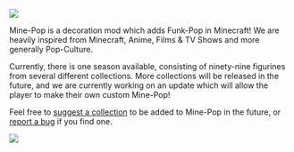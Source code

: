 <picture><img src="https://www.bisecthosting.com/images/CF/Mine-Pop/BH_Mine-Pop_About.png"></picture>

Mine-Pop is a decoration mod which adds Funk-Pop in Minecraft! We are heavily inspired from Minecraft, Anime, Films & TV Shows and more generally Pop-Culture.

Currently, there is one season available, consisting of ninety-nine figurines from several different collections. More collections will be released in the future, and we are currently working on an update which will allow the player to make their own custom Mine-Pop!

Feel free to [suggest a collection](https://github.com/pixeldreamstudios/MinePop/issues/new?assignees=&labels=enhancement&template=feature_request.yml) to be added to Mine-Pop in the future, or [report a bug](https://github.com/pixeldreamstudios/MinePop/issues/new?assignees=&labels=bug&template=bug_report.yml) if you find one.

<a href="https://discord.com/invite/rexDZqAJc3" target="_blank"><img src="https://www.bisecthosting.com/images/CF/Mine-Pop/BH_Mine-Pop_Discord.png"></a>